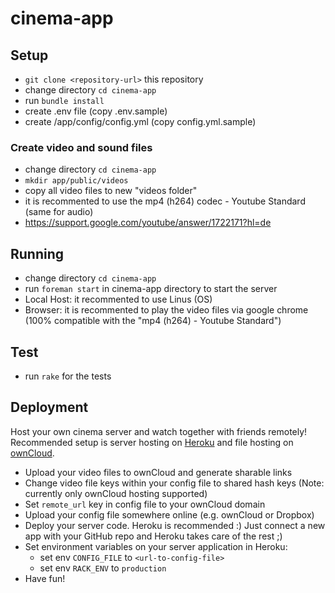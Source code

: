 # cinema-app
## Setup
* `git clone <repository-url>` this repository
* change directory `cd cinema-app`
* run `bundle install`
* create .env file (copy .env.sample)
* create /app/config/config.yml (copy config.yml.sample)

### Create video and sound files
* change directory `cd cinema-app`
* `mkdir app/public/videos`
* copy all video files to new "videos folder"
* it is recommented to use the mp4 (h264) codec - Youtube Standard (same for audio)
* https://support.google.com/youtube/answer/1722171?hl=de

## Running
* change directory `cd cinema-app`
* run `foreman start` in cinema-app directory to start the server
* Local Host: it recommented to use Linus (OS)
* Browser: it is recommented to play the video files via google chrome (100% compatible with the "mp4 (h264) - Youtube Standard")

## Test
* run `rake` for the tests

## Deployment
Host your own cinema server and watch together with friends remotely!
Recommended setup is server hosting on [Heroku](https://www.heroku.com/) and file hosting on [ownCloud](https://owncloud.com/).

* Upload your video files to ownCloud and generate sharable links
* Change video file keys within your config file to shared hash keys (Note: currently only ownCloud hosting supported)
* Set `remote_url` key in config file to your ownCloud domain
* Upload your config file somewhere online (e.g. ownCloud or Dropbox)
* Deploy your server code. Heroku is recommended :) Just connect a new app with your GitHub repo and Heroku takes care of the rest ;)
* Set environment variables on your server application in Heroku:
  * set env `CONFIG_FILE` to `<url-to-config-file>`
  * set env `RACK_ENV` to `production`
* Have fun!
